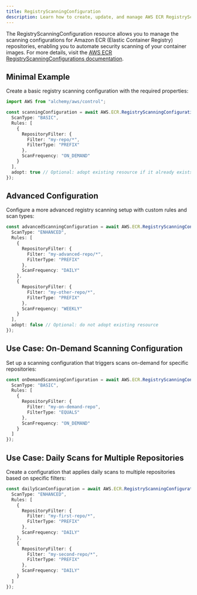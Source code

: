 ```yaml
---
title: RegistryScanningConfiguration
description: Learn how to create, update, and manage AWS ECR RegistryScanningConfigurations using Alchemy Cloud Control.
---
```



The RegistryScanningConfiguration resource allows you to manage the scanning configurations for Amazon ECR (Elastic Container Registry) repositories, enabling you to automate security scanning of your container images. For more details, visit the [AWS ECR RegistryScanningConfigurations documentation](https://docs.aws.amazon.com/ecr/latest/userguide/).

## Minimal Example

Create a basic registry scanning configuration with the required properties:

```ts
import AWS from "alchemy/aws/control";

const scanningConfiguration = await AWS.ECR.RegistryScanningConfiguration("basicScanningConfig", {
  ScanType: "BASIC",
  Rules: [
    {
      RepositoryFilter: {
        Filter: "my-repo/*",
        FilterType: "PREFIX"
      },
      ScanFrequency: "ON_DEMAND"
    }
  ],
  adopt: true // Optional: adopt existing resource if it already exists
});
```

## Advanced Configuration

Configure a more advanced registry scanning setup with custom rules and scan types:

```ts
const advancedScanningConfiguration = await AWS.ECR.RegistryScanningConfiguration("advancedScanningConfig", {
  ScanType: "ENHANCED",
  Rules: [
    {
      RepositoryFilter: {
        Filter: "my-advanced-repo/*",
        FilterType: "PREFIX"
      },
      ScanFrequency: "DAILY"
    },
    {
      RepositoryFilter: {
        Filter: "my-other-repo/*",
        FilterType: "PREFIX"
      },
      ScanFrequency: "WEEKLY"
    }
  ],
  adopt: false // Optional: do not adopt existing resource
});
```

## Use Case: On-Demand Scanning Configuration

Set up a scanning configuration that triggers scans on-demand for specific repositories:

```ts
const onDemandScanningConfiguration = await AWS.ECR.RegistryScanningConfiguration("onDemandScanningConfig", {
  ScanType: "BASIC",
  Rules: [
    {
      RepositoryFilter: {
        Filter: "my-on-demand-repo",
        FilterType: "EQUALS"
      },
      ScanFrequency: "ON_DEMAND"
    }
  ]
});
```

## Use Case: Daily Scans for Multiple Repositories

Create a configuration that applies daily scans to multiple repositories based on specific filters:

```ts
const dailyScanConfiguration = await AWS.ECR.RegistryScanningConfiguration("dailyScanConfig", {
  ScanType: "ENHANCED",
  Rules: [
    {
      RepositoryFilter: {
        Filter: "my-first-repo/*",
        FilterType: "PREFIX"
      },
      ScanFrequency: "DAILY"
    },
    {
      RepositoryFilter: {
        Filter: "my-second-repo/*",
        FilterType: "PREFIX"
      },
      ScanFrequency: "DAILY"
    }
  ]
});
```
